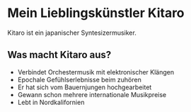 # Mein Lieblingskünstler Kitaro

Kitaro ist ein japanischer Syntesizermusiker.

## Was macht Kitaro aus?

* Verbindet Orchestermusik mit elektronischer Klängen
* Epochale Gefühlserlebnisse beim zuhören
* Er hat sich vom Bauernjungen hochgearbeitet
* Gewann schon mehrere internationale Musikpreise
* Lebt in Nordkalifornien
